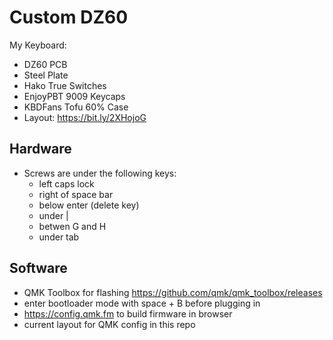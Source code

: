 # Custom DZ60

My Keyboard:

* DZ60 PCB
* Steel Plate
* Hako True Switches
* EnjoyPBT 9009 Keycaps
* KBDFans Tofu 60% Case
* Layout: https://bit.ly/2XHojoG

## Hardware

* Screws are under the following keys: 
  * left caps lock
  * right of space bar
  * below enter (delete key)
  * under \|
  * betwen G and H
  * under tab

## Software

* QMK Toolbox for flashing https://github.com/qmk/qmk_toolbox/releases
* enter bootloader mode with space + B before plugging in
* https://config.qmk.fm to build firmware in browser
* current layout for QMK config in this repo
